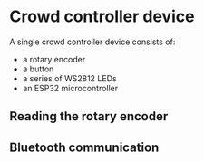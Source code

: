 # Crowd controller device

A single crowd controller device consists of:

- a rotary encoder
- a button
- a series of WS2812 LEDs
- an ESP32 microcontroller

## Reading the rotary encoder

## Bluetooth communication

